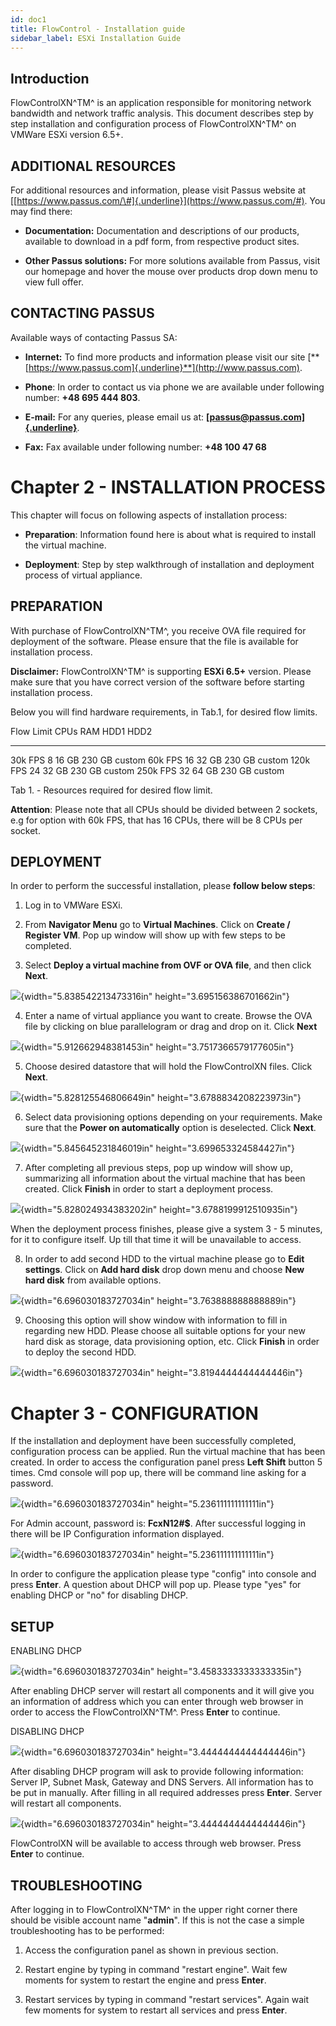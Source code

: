 ```yaml
---
id: doc1
title: FlowControl - Installation guide
sidebar_label: ESXi Installation Guide
---
```


## Introduction


FlowControlXN^TM^ is an application responsible for monitoring network bandwidth and network traffic analysis. This document describes step by step installation and configuration process of FlowControlXN^TM^ on VMWare ESXi version 6.5+.

## ADDITIONAL RESOURCES

For additional resources and information, please visit Passus website at [[https://www.passus.com/\#]{.underline}](https://www.passus.com/#). You may find there:

-   **Documentation:** Documentation and descriptions of our products, available to download in a pdf form, from respective product sites.

-   **Other Passus solutions:** For more solutions available from Passus, visit our homepage and hover the mouse over products drop down menu to view full offer.

## CONTACTING PASSUS

Available ways of contacting Passus SA:

-   **Internet:** To find more products and information please visit our site [**[https://www.passus.com]{.underline}**](http://www.passus.com).

-   **Phone**: In order to contact us via phone we are available under following number: **+48 695 444 803**.

-   **E-mail:** For any queries, please email us at: [**[passus\@passus.com]{.underline}**](mailto:passus@passus.com).

-   **Fax:** Fax available under following number: **+48 100 47 68**

# Chapter 2 - INSTALLATION PROCESS

This chapter will focus on following aspects of installation process:

-   **Preparation**: Information found here is about what is required to install the virtual machine.

-   **Deployment**: Step by step walkthrough of installation and deployment process of virtual appliance.

## PREPARATION

With purchase of FlowControlXN^TM^, you receive OVA file required for deployment of the software. Please ensure that the file is available for installation process.

**Disclaimer:** FlowControlXN^TM^ is supporting **ESXi 6.5+** version. Please make sure that you have correct version of the software before starting installation process.

Below you will find hardware requirements, in Tab.1, for desired flow limits.

  Flow Limit   CPUs   RAM     HDD1     HDD2
------------ ------ ------- -------- --------
  30k FPS      8      16 GB   230 GB   custom
  60k FPS      16     32 GB   230 GB   custom
  120k FPS     24     32 GB   230 GB   custom
  250k FPS     32     64 GB   230 GB   custom

Tab 1. - Resources required for desired flow limit.

**Attention**: Please note that all CPUs should be divided between 2 sockets, e.g for option with 60k FPS, that has 16 CPUs, there will be 8 CPUs per socket.

## DEPLOYMENT

In order to perform the successful installation, please **follow below steps**:

1.  Log in to VMWare ESXi.

2.  From **Navigator Menu** go to **Virtual Machines**. Click on **Create / Register VM**. Pop up window will show up with few steps to be completed.

3.  Select **Deploy a virtual machine from OVF or OVA file**, and then click **Next**.

![](assets/image11.png){width="5.838542213473316in" height="3.695156386701662in"}

4.  Enter a name of virtual appliance you want to create. Browse the OVA file by clicking on blue parallelogram or drag and drop on it. Click **Next**

![](assets/image3.png){width="5.912662948381453in" height="3.7517366579177605in"}

5.  Choose desired datastore that will hold the FlowControlXN files. Click **Next**.

![](assets/image12.png){width="5.828125546806649in" height="3.6788834208223973in"}

6.  Select data provisioning options depending on your requirements. Make sure that the **Power on automatically** option is deselected. Click **Next**.

![](assets/image6.png){width="5.845645231846019in" height="3.699653324584427in"}

7.  After completing all previous steps, pop up window will show up, summarizing all information about the virtual machine that has been created. Click **Finish** in order to start a deployment process.

![](assets/image8.png){width="5.828024934383202in" height="3.6788199912510935in"}

When the deployment process finishes, please give a system 3 - 5 minutes, for it to configure itself. Up till that time it will be unavailable to access.

8.  In order to add second HDD to the virtual machine please go to **Edit settings**. Click on **Add hard disk** drop down menu and choose **New hard disk** from available options.

![](assets/image1.png){width="6.696030183727034in" height="3.763888888888889in"}

9.  Choosing this option will show window with information to fill in regarding new HDD. Please choose all suitable options for your new hard disk as storage, data provisioning option, etc. Click **Finish** in order to deploy the second HDD.

![](assets/image4.png){width="6.696030183727034in" height="3.8194444444444446in"}

# Chapter 3 - CONFIGURATION

If the installation and deployment have been successfully completed, configuration process can be applied. Run the virtual machine that has been created. In order to access the configuration panel press **Left Shift** button 5 times. Cmd console will pop up, there will be command line asking for a password.

![](assets/image2.png){width="6.696030183727034in" height="5.236111111111111in"}

For Admin account, password is: **FcxN12\#\$**. After successful logging in there will be IP Configuration information displayed.

![](assets/image5.png){width="6.696030183727034in" height="5.236111111111111in"}

In order to configure the application please type "config" into console and press **Enter**. A question about DHCP will pop up. Please type "yes" for enabling DHCP or "no" for disabling DHCP.

## SETUP

ENABLING DHCP

![](assets/image9.png){width="6.696030183727034in" height="3.4583333333333335in"}

After enabling DHCP server will restart all components and it will give you an information of address which you can enter through web browser in order to access the FlowControlXN^TM^. Press **Enter** to continue.

DISABLING DHCP

![](assets/image7.png){width="6.696030183727034in" height="3.4444444444444446in"}

After disabling DHCP program will ask to provide following information: Server IP, Subnet Mask, Gateway and DNS Servers. All information has to be put in manually. After filling in all required addresses press **Enter**. Server will restart all components.

![](assets/image10.png){width="6.696030183727034in" height="3.4444444444444446in"}

FlowControlXN will be available to access through web browser. Press **Enter** to continue.

## TROUBLESHOOTING

After logging in to FlowControlXN^TM^ in the upper right corner there should be visible account name "**admin**". If this is not the case a simple troubleshooting has to be performed:

1.  Access the configuration panel as shown in previous section.

2.  Restart engine by typing in command "restart engine". Wait few moments for system to restart the engine and press **Enter**.

3.  Restart services by typing in command "restart services". Again wait few moments for system to restart all services and press **Enter**.
